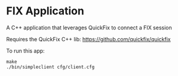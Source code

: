 # FIX Application

A C++ application that leverages QuickFix to connect a FIX session

Requires the QuickFix C++ lib:
https://github.com/quickfix/quickfix

To run this app:
```
make
./bin/simpleclient cfg/client.cfg
```
